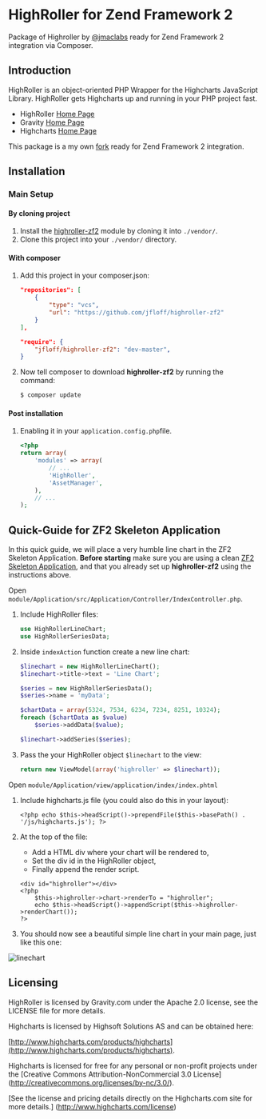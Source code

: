 HighRoller for Zend Framework 2
=======
Package of Highroller by [@jmaclabs](https://twitter.com/#!/JMACLABS) ready for Zend Framework 2 integration via Composer.


Introduction
------------
HighRoller is an object-oriented PHP Wrapper for the Highcharts JavaScript Library.
HighRoller gets Highcharts up and running in your PHP project fast.
* HighRoller [Home Page](http://highroller.io)
* Gravity [Home Page](http://gravity.com)
* Highcharts [Home Page](http://www.highcharts.com/)

This package is a my own [fork](https://github.com/jfloff/HighRoller) ready for Zend Framework 2 integration.


Installation
------------

### Main Setup

#### By cloning project

1. Install the [highroller-zf2](https://github.com/jfloff/highroller-zf2) module
   by cloning it into `./vendor/`.
2. Clone this project into your `./vendor/` directory.

#### With composer

1. Add this project in your composer.json:

    ```json
    "repositories": [
        {
            "type": "vcs",
            "url": "https://github.com/jfloff/highroller-zf2"
        }
    ],

    "require": {
        "jfloff/highroller-zf2": "dev-master",
    }
    ```

2. Now tell composer to download **highroller-zf2** by running the command:

    ```bash
    $ composer update
    ```

#### Post installation

1. Enabling it in your `application.config.php`file.

    ```php
    <?php
    return array(
        'modules' => array(
            // ...
            'HighRoller',
            'AssetManager',
        ),
        // ...
    );
    ```

Quick-Guide for ZF2 Skeleton Application
------------
In this quick guide, we will place a very humble line chart in the ZF2 Skeleton Application.
**Before starting** make sure you are using a clean [ZF2 Skeleton Application](), and that you already set up **highroller-zf2** using the instructions above.

Open `module/Application/src/Application/Controller/IndexController.php`.

1. Include HighRoller files:
    ```php
    use HighRollerLineChart;
    use HighRollerSeriesData;
    ```

2. Inside `indexAction` function create a new line chart:
    ```php
    $linechart = new HighRollerLineChart();
    $linechart->title->text = 'Line Chart';

    $series = new HighRollerSeriesData();
    $series->name = 'myData';

    $chartData = array(5324, 7534, 6234, 7234, 8251, 10324);
    foreach ($chartData as $value)
        $series->addData($value);

    $linechart->addSeries($series);
    ```

3. Pass the your HighRoller object `$linechart` to the view:
    ```php
    return new ViewModel(array('highroller' => $linechart));
    ```

Open `module/Application/view/application/index/index.phtml`

1. Include highcharts.js file (you could also do this in your layout):
    ```phtml
    <?php echo $this->headScript()->prependFile($this->basePath() . '/js/highcharts.js'); ?>
    ```

2. At the top of the file:
    * Add a HTML div where your chart will be rendered to,
    * Set the div id in the HighRoller object,
    * Finally append the render script.

    ```phtml
    <div id="highroller"></div>
    <?php
        $this->highroller->chart->renderTo = "highroller";
        echo $this->headScript()->appendScript($this->highroller->renderChart());
    ?>
    ```

3. You should now see a beautiful simple line chart in your main page, just like this one:

![linechart](http://i.imgur.com/IXGd7.png)


Licensing
------------
HighRoller is licensed by Gravity.com under the Apache 2.0 license, see the LICENSE file for more details.

Highcharts is licensed by Highsoft Solutions AS and can be obtained here:

[http://www.highcharts.com/products/highcharts](http://www.highcharts.com/products/highcharts).

Highcharts is licensed for free for any personal or non-profit projects under the [Creative Commons Attribution-NonCommercial
3.0 License] (http://creativecommons.org/licenses/by-nc/3.0/).

[See the license and pricing details directly on the Highcharts.com site for more details.] (http://www.highcharts.com/license)
